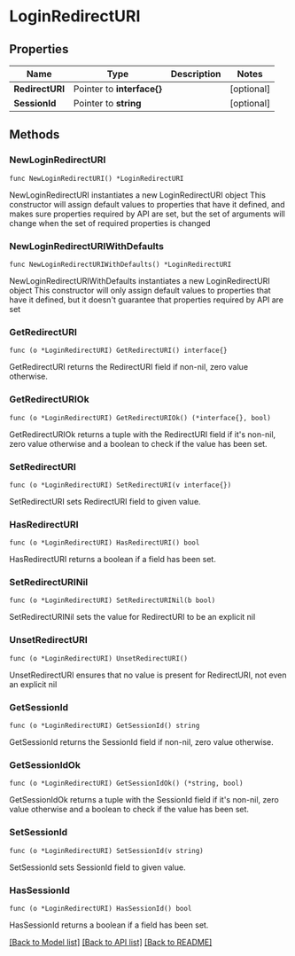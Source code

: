# LoginRedirectURI

## Properties

Name | Type | Description | Notes
------------ | ------------- | ------------- | -------------
**RedirectURI** | Pointer to **interface{}** |  | [optional] 
**SessionId** | Pointer to **string** |  | [optional] 

## Methods

### NewLoginRedirectURI

`func NewLoginRedirectURI() *LoginRedirectURI`

NewLoginRedirectURI instantiates a new LoginRedirectURI object
This constructor will assign default values to properties that have it defined,
and makes sure properties required by API are set, but the set of arguments
will change when the set of required properties is changed

### NewLoginRedirectURIWithDefaults

`func NewLoginRedirectURIWithDefaults() *LoginRedirectURI`

NewLoginRedirectURIWithDefaults instantiates a new LoginRedirectURI object
This constructor will only assign default values to properties that have it defined,
but it doesn't guarantee that properties required by API are set

### GetRedirectURI

`func (o *LoginRedirectURI) GetRedirectURI() interface{}`

GetRedirectURI returns the RedirectURI field if non-nil, zero value otherwise.

### GetRedirectURIOk

`func (o *LoginRedirectURI) GetRedirectURIOk() (*interface{}, bool)`

GetRedirectURIOk returns a tuple with the RedirectURI field if it's non-nil, zero value otherwise
and a boolean to check if the value has been set.

### SetRedirectURI

`func (o *LoginRedirectURI) SetRedirectURI(v interface{})`

SetRedirectURI sets RedirectURI field to given value.

### HasRedirectURI

`func (o *LoginRedirectURI) HasRedirectURI() bool`

HasRedirectURI returns a boolean if a field has been set.

### SetRedirectURINil

`func (o *LoginRedirectURI) SetRedirectURINil(b bool)`

 SetRedirectURINil sets the value for RedirectURI to be an explicit nil

### UnsetRedirectURI
`func (o *LoginRedirectURI) UnsetRedirectURI()`

UnsetRedirectURI ensures that no value is present for RedirectURI, not even an explicit nil
### GetSessionId

`func (o *LoginRedirectURI) GetSessionId() string`

GetSessionId returns the SessionId field if non-nil, zero value otherwise.

### GetSessionIdOk

`func (o *LoginRedirectURI) GetSessionIdOk() (*string, bool)`

GetSessionIdOk returns a tuple with the SessionId field if it's non-nil, zero value otherwise
and a boolean to check if the value has been set.

### SetSessionId

`func (o *LoginRedirectURI) SetSessionId(v string)`

SetSessionId sets SessionId field to given value.

### HasSessionId

`func (o *LoginRedirectURI) HasSessionId() bool`

HasSessionId returns a boolean if a field has been set.


[[Back to Model list]](../README.md#documentation-for-models) [[Back to API list]](../README.md#documentation-for-api-endpoints) [[Back to README]](../README.md)


